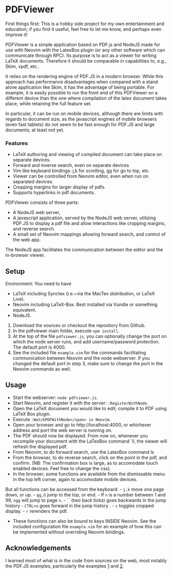 # PDFViewer

First things first: 
This is a hobby side project for my own entertainment and education; if you find it useful, feel free to let me know, and perhaps even improve it!


PDFViewer is a simple application based on PDF.js and NodeJS  made for use with Neovim with the LatexBox plugin  (or any other software which can communicate through RPC). Its purpose is to act as a viewer for writing LaTeX documents. Therefore it should be comparable in capabilities to, e.g., Skim, xpdf, etc..

It relies on the rendering engine of PDF.JS in a modern browser.  While this approach has performance disadvantages when compared with a stand alone application like Skim, it has the advantage of being portable. For example, it is easily possible to run the front end of this PDFViewer on a different device than the one where compilation of the latex document takes place, while retaining the full feature set. 

In particular, it can be run  on mobile devices, although there are limits with regards to document size, as the javascript engines of mobile browsers (even fast tablets) do not seem to be fast enough for PDF.JS and large documents; at least not yet.

### Features


* LaTeX authoring and viewing of compiled document can take place on separate devices.
* Forward and inverse search, even on separate devices
* Vim like keyboard bindings: j,k for scrolling, gg for go to top, etc.
* Viewer can be controlled from Neovim editor, even when run on separated devices.
* Cropping margins for larger display of pdfs.
* Supports hyperlinks in pdf documents.

PDFViewer consists of three parts: 

* A NodeJS web server,
* A javascript application, served by the NodeJS web server, utilizing PDF.JS to display a pdf
file and allow interactions like cropping margins, and reverse search.
* A small set of Neovim mappings allowing forward search, and control of the web app.

The NodeJS app facilitates the communication between the editor and the in-browser viewer.


## Setup

Environment: You need to have 
* LaTeX including Synctex (i.e.~via the MacTex distribution, or LaTeX Live). 
* Neovim including LaTeX-Box. Best installed via Vundle or something equivalent.
* NodeJS.

1. Download the sources or checkout the repository from Github.
2. In the pdfviewer main folder, execute `npm install`.
3. At the top of the file `pdfviewer.js`, you can optionally change the port on which the node server runs, and add username/password protection. The default port is 4000.
4. See the included file `example.vim` for the commands facilitating communication between Neovim and the node webserver. If you changed the default port in step 3, make sure to change the port in the Neovim commands as well.

## Usage

* Start the webserver: `node pdfviewer.js`.
* Start Neovim, and register it with the server: `:RegisterWithNode`.
* Open the LaTeX document you would like to edit; compile it to PDF using LaTeX Box plugin.
* Execute `:WatchPDFWithNode</span> in Neovim`.
* Open your browser and go to http://localhost:4000, or whichever address and port the web server is running on.
* The PDF should now be displayed.  From now on, whenever you recompile your document with the LaTexBox command `<leader>ll, the viewer will refresh the displayed pdf. 
* From Neovim, to do forward search, use the LatexBox command <leader>ls
* From the browser, to do reverse search, click on the point in the pdf, and confirm. (NB: The confirmation box is large, as to accomodate touch enabled devices. Feel free to change the css).
* In the browser, some functions are available from the dismissable menu in the top left corner, again to accomodate mobile devices.

But all functions can be accessed from the keyboard:
	- `j,k` move one page down, or up.
	- `gg,G` jump to the top, or end.
	- If `n` is a number between 1 and 99, `ngg` will jump to page `n`.
	- `` (two back ticks) goes backwards in the jump history
	- `CTRL+o` goes forward in the jump history .
	- `c` toggles cropped display.
	- `r` rerenders the pdf.
* These functions can also be bound to keys INSIDE Neovim. See the included configuration file `example.vim` for an example of how this can be implemented without overriding Neovim bindings.
			
## Acknowledgements
I learned most of what is in the code from sources on the web, most notably the PDF.JS examples, particularly the examples [1] and [2].



[1]: https://github.com/mozilla/pdf.js/tree/master/examples/svgviewer
[2]: https://github.com/sharelatex/angular-pdfjs-viewer/tree/master/example-pdfjs/content



